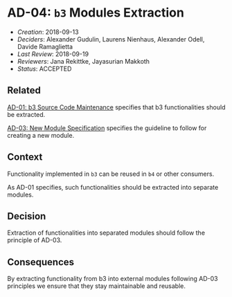# AD-04: `b3` Modules Extraction
- *Creation*: 2018-09-13
- *Deciders*: Alexander Gudulin, Laurens Nienhaus, Alexander Odell, Davide Ramaglietta
- *Last Review*: 2018-09-19
- *Reviewers*: Jana Rekittke, Jayasurian Makkoth
- *Status*: ACCEPTED

## Related
[AD-01: b3 Source Code Maintenance](https://github.com/lessonnine/lesson-player.spa/tree/master/doc/decisions/AD-01-b3-source-code-maintenance) specifies that b3 functionalities should be extracted.


[AD-03: New Module Specification](https://github.com/lessonnine/lesson-player.spa/tree/master/doc/decisions/AD-03-new-module-specifications) specifies the guideline to follow for creating a new module.

## Context

Functionality implemented in `b3` can be reused in `b4` or other consumers.

As AD-01 specifies, such functionalities should be extracted into separate modules.

## Decision

Extraction of functionalities into separated modules should follow the principle of AD-03.

## Consequences

By extracting functionality from b3 into external modules following AD-03 principles we ensure that they stay maintainable and reusable.
